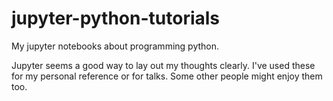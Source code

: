 # jupyter-python-tutorials
My jupyter notebooks about programming python.

Jupyter seems a good way to lay out my thoughts clearly. I've used these for my personal reference or for talks. Some other people might enjoy them too.